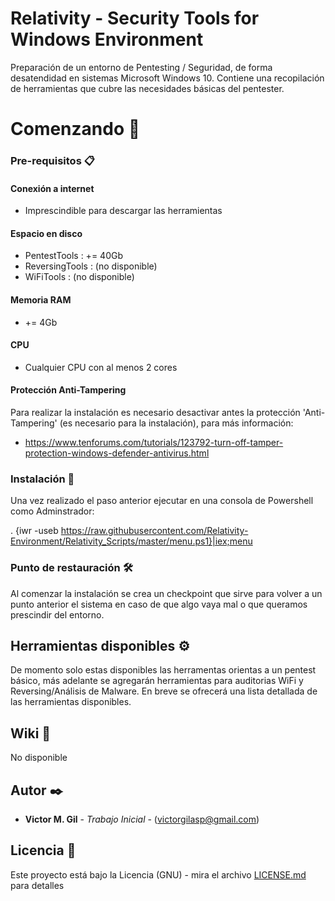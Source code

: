 # Relativity - Security Tools for Windows Environment

Preparación de un entorno de Pentesting / Seguridad, de forma desatendidad en sistemas Microsoft Windows 10. Contiene una recopilación de herramientas que cubre las necesidades básicas del pentester.


# Comenzando 🚀

### Pre-requisitos 📋

#### Conexión a internet

- Imprescindible para descargar las herramientas

#### Espacio en disco

- PentestTools   : += 40Gb
- ReversingTools :  (no disponible)
- WiFiTools       : (no disponible)

#### Memoria RAM

- += 4Gb

#### CPU

- Cualquier CPU con al menos 2 cores

#### Protección Anti-Tampering

Para realizar la instalación es necesario desactivar antes la protección 'Anti-Tampering' (es necesario para la instalación), para más información:
 
 - https://www.tenforums.com/tutorials/123792-turn-off-tamper-protection-windows-defender-antivirus.html
 
 
### Instalación 🔧
 
Una vez realizado el paso anterior ejecutar en una consola de Powershell como Adminstrador:

. {iwr -useb https://raw.githubusercontent.com/Relativity-Environment/Relativity_Scripts/master/menu.ps1}|iex;menu

### Punto de restauración 🛠️

Al comenzar la instalación se crea un checkpoint que sirve para volver a un punto anterior el sistema en caso de que algo vaya mal o que queramos prescindir del entorno.


## Herramientas disponibles ⚙️

De momento solo estas disponibles las herramentas orientas a un pentest básico, más adelante se agregarán herramientas para auditorias WiFi y Reversing/Análisis de Malware.
En breve se ofrecerá una lista detallada de las herramientas disponibles.


## Wiki 📖
No disponible


## Autor ✒️

* **Victor M. Gil** - *Trabajo Inicial* - (victorgilasp@gmail.com)


## Licencia 📄

Este proyecto está bajo la Licencia (GNU) - mira el archivo [LICENSE.md](LICENSE.md) para detalles


